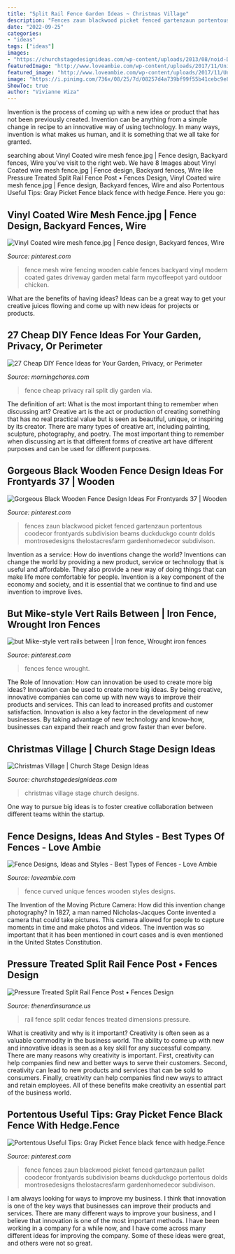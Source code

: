 ```yaml
---
title: "Split Rail Fence Garden Ideas ~ Christmas Village"
description: "Fences zaun blackwood picket fenced gartenzaun portentous coodecor frontyards subdivision beams duckduckgo countr dolds montrosedesigns thelostacresfarm gardenhomedecor subdivison"
date: "2022-09-25"
categories:
- "ideas"
tags: ["ideas"]
images:
- "https://churchstagedesignideas.com/wp-content/uploads/2013/08/noid-DSC_0083.jpg"
featuredImage: "http://www.loveambie.com/wp-content/uploads/2017/11/Unique-Curved-Wooden-Picket-Fence.jpg"
featured_image: "http://www.loveambie.com/wp-content/uploads/2017/11/Unique-Curved-Wooden-Picket-Fence.jpg"
image: "https://i.pinimg.com/736x/08/25/7d/08257d4a739bf99f55b41cebc9e88df2.jpg"
ShowToc: true
author: "Vivianne Wiza"
---
```



Invention is the process of coming up with a new idea or product that has not been previously created. Invention can be anything from a simple change in recipe to an innovative way of using technology. In many ways, invention is what makes us human, and it is something that we all take for granted.

	

		
searching about Vinyl Coated wire mesh fence.jpg | Fence design, Backyard fences, Wire you've visit to the right web. We have 8 Images about Vinyl Coated wire mesh fence.jpg | Fence design, Backyard fences, Wire like Pressure Treated Split Rail Fence Post • Fences Design, Vinyl Coated wire mesh fence.jpg | Fence design, Backyard fences, Wire and also Portentous Useful Tips: Gray Picket Fence black fence with hedge.Fence. Here you go:
		
    
## Vinyl Coated Wire Mesh Fence.jpg | Fence Design, Backyard Fences, Wire

<img loading=lazy src="https://i.pinimg.com/736x/08/25/7d/08257d4a739bf99f55b41cebc9e88df2.jpg" onerror="this.onerror=null;this.src='https://tse2.mm.bing.net/th?id=OIP.fhBM7XDXaK_WFCOMWXyDPwHaHa&amp;pid=15.1';" alt="Vinyl Coated wire mesh fence.jpg | Fence design, Backyard fences, Wire">

_Source: pinterest.com_

>fence mesh wire fencing wooden cable fences backyard vinyl modern coated gates driveway garden metal farm mycoffeepot yard outdoor chicken. 

	

What are the benefits of having ideas?
Ideas can be a great way to get your creative juices flowing and come up with new ideas for projects or products.

    
## 27 Cheap DIY Fence Ideas For Your Garden, Privacy, Or Perimeter

<img loading=lazy src="https://cdn.morningchores.com/wp-content/uploads/2016/12/split-rail-fence.jpg" onerror="this.onerror=null;this.src='https://tse1.mm.bing.net/th?id=OIP.sJI0KNraIPgVn3wexb22oQHaFj&amp;pid=15.1';" alt="27 Cheap DIY Fence Ideas for Your Garden, Privacy, or Perimeter">

_Source: morningchores.com_

>fence cheap privacy rail split diy garden via. 

	

The definition of art: What is the most important thing to remember when discussing art?
Creative art is the act or production of creating something that has no real practical value but is seen as beautiful, unique, or inspiring by its creator. There are many types of creative art, including painting, sculpture, photography, and poetry. The most important thing to remember when discussing art is that different forms of creative art have different purposes and can be used for different purposes.

    
## Gorgeous Black Wooden Fence Design Ideas For Frontyards 37 | Wooden

<img loading=lazy src="https://i.pinimg.com/736x/0b/9c/56/0b9c560bf848461ccfe61801efe06d7d.jpg" onerror="this.onerror=null;this.src='https://tse4.mm.bing.net/th?id=OIP.7Upgm59tKUSAxEO3tl4mMQHaFj&amp;pid=15.1';" alt="Gorgeous Black Wooden Fence Design Ideas For Frontyards 37 | Wooden">

_Source: pinterest.com_

>fences zaun blackwood picket fenced gartenzaun portentous coodecor frontyards subdivision beams duckduckgo countr dolds montrosedesigns thelostacresfarm gardenhomedecor subdivison. 

	

Invention as a service: How do inventions change the world?
Inventions can change the world by providing a new product, service or technology that is useful and affordable. They also provide a new way of doing things that can make life more comfortable for people. Invention is a key component of the economy and society, and it is essential that we continue to find and use invention to improve lives.

    
## But Mike-style Vert Rails Between | Iron Fence, Wrought Iron Fences

<img loading=lazy src="https://i.pinimg.com/736x/9a/bf/e3/9abfe30f75ac5a5c8dbd07bd374baaf2--gates.jpg" onerror="this.onerror=null;this.src='https://tse3.mm.bing.net/th?id=OIP.dEl7flcvx5YVO1JkU0xWlgHaFj&amp;pid=15.1';" alt="but Mike-style vert rails between | Iron fence, Wrought iron fences">

_Source: pinterest.com_

>fences fence wrought. 

	

The Role of Innovation: How can innovation be used to create more big ideas?
Innovation can be used to create more big ideas. By being creative, innovative companies can come up with new ways to improve their products and services. This can lead to increased profits and customer satisfaction. Innovation is also a key factor in the development of new businesses. By taking advantage of new technology and know-how, businesses can expand their reach and grow faster than ever before.

    
## Christmas Village | Church Stage Design Ideas

<img loading=lazy src="https://churchstagedesignideas.com/wp-content/uploads/2013/08/noid-DSC_0083.jpg" onerror="this.onerror=null;this.src='https://tse4.mm.bing.net/th?id=OIP.1Ceom03XFCc1PpFc7Z6zLAHaE8&amp;pid=15.1';" alt="Christmas Village | Church Stage Design Ideas">

_Source: churchstagedesignideas.com_

>christmas village stage church designs. 

	

One way to pursue big ideas is to foster creative collaboration between different teams within the startup.

    
## Fence Designs, Ideas And Styles - Best Types Of Fences - Love Ambie

<img loading=lazy src="http://www.loveambie.com/wp-content/uploads/2017/11/Unique-Curved-Wooden-Picket-Fence.jpg" onerror="this.onerror=null;this.src='https://tse2.mm.bing.net/th?id=OIP.cGTRwfhV6uUzNrh0yhjOmAHaE7&amp;pid=15.1';" alt="Fence Designs, Ideas and Styles - Best Types of Fences - Love Ambie">

_Source: loveambie.com_

>fence curved unique fences wooden styles designs. 

	

The Invention of the Moving Picture Camera: How did this invention change photography?
In 1827, a man named Nicholas-Jacques Conte invented a camera that could take pictures. This camera allowed for people to capture moments in time and make photos and videos. The invention was so important that it has been mentioned in court cases and is even mentioned in the United States Constitution.

    
## Pressure Treated Split Rail Fence Post • Fences Design

<img loading=lazy src="https://s3.wasabisys.com/thenerdinsurance/2018/01/spilt-rail-fence-british-standard-fencebritish-standard-fence-within-size-3264-x-2448-630x380.jpg" onerror="this.onerror=null;this.src='https://tse3.mm.bing.net/th?id=OIP.JpvpH2YaCJGwT7lCPwOqgQHaEd&amp;pid=15.1';" alt="Pressure Treated Split Rail Fence Post • Fences Design">

_Source: thenerdinsurance.us_

>rail fence split cedar fences treated dimensions pressure. 

	

What is creativity and why is it important?
Creativity is often seen as a valuable commodity in the business world. The ability to come up with new and innovative ideas is seen as a key skill for any successful company. There are many reasons why creativity is important. First, creativity can help companies find new and better ways to serve their customers. Second, creativity can lead to new products and services that can be sold to consumers. Finally, creativity can help companies find new ways to attract and retain employees. All of these benefits make creativity an essential part of the business world.

    
## Portentous Useful Tips: Gray Picket Fence Black Fence With Hedge.Fence

<img loading=lazy src="https://i.pinimg.com/736x/95/c8/6a/95c86a1ffc23235e31416b44901761a1.jpg" onerror="this.onerror=null;this.src='https://tse1.mm.bing.net/th?id=OIP.vDrp-qi83iPWyKTKyT1mFgHaFj&amp;pid=15.1';" alt="Portentous Useful Tips: Gray Picket Fence black fence with hedge.Fence">

_Source: pinterest.com_

>fence fences zaun blackwood picket fenced gartenzaun pallet coodecor frontyards subdivision beams duckduckgo portentous dolds montrosedesigns thelostacresfarm gardenhomedecor subdivison. 

	

I am always looking for ways to improve my business. I think that innovation is one of the key ways that businesses can improve their products and services. There are many different ways to improve your business, and I believe that innovation is one of the most important methods. I have been working in a company for a while now, and I have come across many different ideas for improving the company. Some of these ideas were great, and others were not so great.

